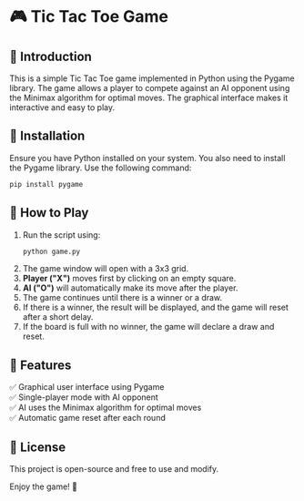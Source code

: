 # 🎮 Tic Tac Toe Game

## 📝 Introduction
This is a simple Tic Tac Toe game implemented in Python using the Pygame library. The game allows a player to compete against an AI opponent using the Minimax algorithm for optimal moves. The graphical interface makes it interactive and easy to play.

## 🔧 Installation
Ensure you have Python installed on your system. You also need to install the Pygame library. Use the following command:

```sh
pip install pygame
```

## 🚀 How to Play
1. Run the script using:
   ```sh
   python game.py
   ```
2. The game window will open with a 3x3 grid.
3. **Player ("X")** moves first by clicking on an empty square.
4. **AI ("O")** will automatically make its move after the player.
5. The game continues until there is a winner or a draw.
6. If there is a winner, the result will be displayed, and the game will reset after a short delay.
7. If the board is full with no winner, the game will declare a draw and reset.

## 🎯 Features
✅ Graphical user interface using Pygame  
✅ Single-player mode with AI opponent  
✅ AI uses the Minimax algorithm for optimal moves  
✅ Automatic game reset after each round  

## 📜 License
This project is open-source and free to use and modify.

Enjoy the game! 🎉

